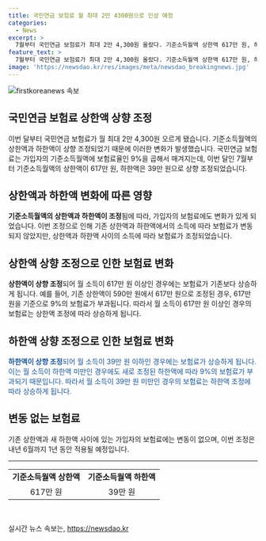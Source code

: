 ```yaml
---
title: 국민연금 보험료 월 최대 2만 4300원으로 인상 예정
categories:
  - News
excerpt: >
  7월부터 국민연금 보험료가 최대 2만 4,300원 올랐다. 기준소득월액 상한액 617만 원, 하한액 39만 원으로 상향 조정돼, 상한액 초과시 55만 5,300원, 하한액 미만시 3만 5,100원으로 보험료가 조정됐다. 상·하한액 사이 가입자는 변동 없고, 변경 사항은 내년 6월까지 적용된다.
feature_text: >
  7월부터 국민연금 보험료가 최대 2만 4,300원 올랐다. 기준소득월액 상한액 617만 원, 하한액 39만 원으로 상향 조정돼, 상한액 초과시 55만 5,300원, 하한액 미만시 3만 5,100원으로 보험료가 조정됐다. 상·하한액 사이 가입자는 변동 없고, 변경 사항은 내년 6월까지 적용된다.
image: 'https://newsdao.kr/res/images/meta/newsdao_breakingnews.jpg'
---
```


<p><img src="https://newsdao.kr/res/images/meta/newsdao_breakingnews.jpg" alt="firstkoreanews 속보" /></p>

<h2>국민연금 보험료 상한액 상향 조정</h2>

<p data-ke-size="size16">이번 달부터 국민연금 보험료가 월 최대 2만 4,300원 오르게 됐습니다. 기준소득월액의 상한액과 하한액이 상향 조정되었기 때문에 이러한 변화가 발생했습니다. 국민연금 보험료는 가입자의 기준소득월액에 보험료율인 9%을 곱해서 매겨지는데, 이번 달인 7월부터 기준소득월액의 상한액이 617만 원, 하한액은 39만 원으로 상향 조정되었습니다.</p>

<h2 data-ke-size="size26">상한액과 하한액 변화에 따른 영향</h2>

<p data-ke-size="size16"><b>기준소득월액의 상한액과 하한액이 조정</b>됨에 따라, 가입자의 보험료에도 변화가 있게 되었습니다. 이번 조정으로 인해 기존 상한액과 하한액에서의 소득에 따라 보험료가 변동되지 않았지만, 상한액과 하한액 사이의 소득에 따라 보험료가 조정되었습니다.</p>

<h2 data-ke-size="size26">상한액 상향 조정으로 인한 보험료 변화</h2>

<p data-ke-size="size16"><b>상한액이 상향 조정</b>되어 월 소득이 617만 원 이상인 경우에는 보험료가 기존보다 상승하게 됩니다. 예를 들어, 기존 상한액이 590만 원에서 617만 원으로 조정된 경우, 617만 원을 기준으로 9%의 보험료가 부과됩니다. 따라서 월 소득이 617만 원 이상인 경우의 보험료는 상한액 조정에 따라 상승하게 됩니다.</p>

<h2 data-ke-size="size26">하한액 상향 조정으로 인한 보험료 변화</h2>

<p data-ke-size="size16"><span style="color: #1a5490;"><b>하한액이 상향 조정</b>되어 월 소득이 39만 원 이하인 경우에는 보험료가 상승하게 됩니다. 이는 월 소득이 하한액 미만인 경우에도 새로 조정된 하한액에 따라 9%의 보험료가 부과되기 때문입니다. 따라서 월 소득이 39만 원 미만인 경우의 보험료는 하한액 조정에 따라 상승하게 됩니다.</span></p>

<h2 data-ke-size="size26">변동 없는 보험료</h2>

<p data-ke-size="size16">기존 상한액과 새 하한액 사이에 있는 가입자의 보험료에는 변동이 없으며, 이번 조정은 내년 6월까지 1년 동안 적용될 예정입니다.</p>

<hr>

<table>
<tbody>
<tr>
<td style="text-align: center; height: 17px;"><b>기준소득월액 상한액</b></td>
<td style="text-align: center; height: 17px;"><b>기준소득월액 하한액</b></td>
</tr>
<tr>
<td style="text-align: center; height: 17px;">617만 원</td>
<td style="text-align: center; height: 17px;">39만 원</td>
</tr>
</tbody>
</table>

<p data-ke-size="size16">&nbsp;</p>
실시간 뉴스 속보는, <a href="https://newsdao.kr" rel="dofollow">https://newsdao.kr</a>


